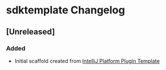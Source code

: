 <!-- Keep a Changelog guide -> https://keepachangelog.com -->

# sdktemplate Changelog

## [Unreleased]
### Added
- Initial scaffold created from [IntelliJ Platform Plugin Template](https://github.com/JetBrains/intellij-platform-plugin-template)
